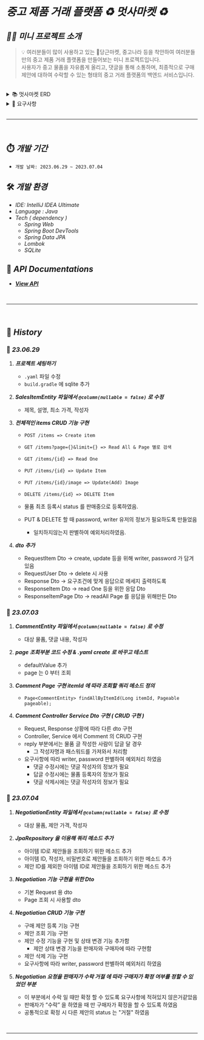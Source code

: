 # _중고 제품 거래 플랫폼 ♻️ 멋사마켓 ♻️_

## **_💁🏻‍ 미니 프로젝트 소개_**

> 💡 여러분들이 많이 사용하고 있는 🥕당근마켓, 중고나라 등을 착안하여 여러분들만의 중고 제품 거래 플랫폼을 만들어보는 미니 프로젝트입니다.  
> 사용자가 중고 물품을 자유롭게 올리고, 댓글을 통해 소통하며, 최종적으로 구매 제안에 대하여 수락할 수 있는 형태의 중고 거래 플랫폼의 백엔드 서비스입니다.

<br>
<details>
<summary>📚 멋사마켓 ERD</summary>
<div markdown="1">       

![erd1](https://github.com/likelion-backend-5th/MiniProject_Basic_KimDohun/assets/80811887/e2b00234-8bd2-43fa-a7b2-9f14219afb96)

</div>
</details>
<details>
<summary>📌 요구사항</summary>
<div markdown="1">       

<aside>
<h2>💡 DAY 1️⃣ 6/29 중고 물품 관리</h2>  

1. 누구든지 중고 거래를 목적으로 물품에 대한 정보를 등록할 수 있다.
    1. 이때 반드시 포함되어야 하는 내용은 **제목, 설명, 최소 가격, 작성자**이다.
    2. 또한 사용자가 물품을 등록할 때, 비밀번호 항목을 추가해서 등록한다.
    3. 최초로 물품이 등록될 때, 중고 물품의 상태는 **판매중** 상태가 된다.
2. 등록된 물품 정보는 누구든지 열람할 수 있다.
    1. 페이지 단위 조회가 가능하다.
    2. 전체 조회, 단일 조회 모두 가능하다.
3. 등록된 물품 정보는 수정이 가능하다.
    1. 이때, 물품이 등록될 때 추가한 비밀번호를 첨부해야 한다.
4. 등록된 물품 정보에 이미지를 첨부할 수 있다.
    1. 이때, 물품이 등록될 때 추가한 비밀번호를 첨부해야 한다.
    2. 이미지를 관리하는 방법은 자율이다.
5. 등록된 물품 정보는 삭제가 가능하다.
    1. 이때, 물품이 등록될 때 추가한 비밀번호를 첨부해야 한다.

</aside>

<aside>
<h2>💡 DAY 2️⃣ 7/3 중고 물품 댓글</h2>  

1. 등록된 물품에 대한 질문을 위하여 댓글을 등록할 수 있다.
    1. 이때 반드시 포함되어야 하는 내용은 **대상 물품, 댓글 내용, 작성자**이다.
    2. 또한 댓글을 등록할 때, 비밀번호 항목을 추가해서 등록한다.
2. 등록된 댓글은 누구든지 열람할 수 있다.
    1. 페이지 단위 조회가 가능하다.
3. 등록된 댓글은 수정이 가능하다.
    1. 이때, 댓글이 등록될 때 추가한 비밀번호를 첨부해야 한다.
4. 등록된 댓글은 삭제가 가능하다.
    1. 이때, 댓글이 등록될 때 추가한 비밀번호를 첨부해야 한다.
5. 댓글에는 초기에 비워져 있는 **답글** 항목이 존재한다.
    1. 만약 댓글이 등록된 대상 물품을 등록한 사람일 경우, 물품을 등록할 때 사용한 비밀번호를 첨부할 경우 답글 항목을 수정할 수 있다.
    2. 답글은 댓글에 포함된 공개 정보이다.

</aside>

<aside>
<h2>💡 DAY 3️⃣ 7/4 구매 제안</h2>  

1. 등록된 물품에 대하여 구매 제안을 등록할 수 있다.
    1. 이때 반드시 포함되어야 하는 내용은 **대상 물품, 제안 가격, 작성자**이다.
    2. 또한 구매 제안을 등록할 때, 비밀번호 항목을 추가해서 등록한다.
    3. 구매 제안이 등록될 때, 제안의 상태는 **제안** 상태가 된다.
2. 구매 제안은 대상 물품의 주인과 등록한 사용자만 조회할 수 있다.
    1. 대상 물품의 주인은, 대상 물품을 등록할 때 사용한 **작성자와 비밀번호**를 첨부해야 한다. 이때 물품에 등록된 모든 구매 제안이 확인 가능하다. 페이지 기능을 지원한다.
    2. 등록한 사용자는, 조회를 위해서 자신이 사용한 **작성자와 비밀번호**를 첨부해야 한다. 이때 자신이 등록한 구매 제안만 확인이 가능하다. 페이지 기능을 지원한다.
3. 등록된 제안은 수정이 가능하다.
    1. 이때, 제안이 등록될때 추가한 **작성자와 비밀번호**를 첨부해야 한다.
4. 등록된 제안은 삭제가 가능하다.
    1. 이때, 제안이 등록될때 추가한 **작성자와 비밀번호**를 첨부해야 한다.
5. 대상 물품의 주인은 구매 제안을 수락할 수 있다.
    1. 이를 위해서 제안의 대상 물품을 등록할 때 사용한 **작성자와 비밀번호**를 첨부해야 한다.
    2. 이때 구매 제안의 상태는 **수락**이 된다.
6. 대상 물품의 주인은 구매 제안을 거절할 수 있다.
    1. 이를 위해서 제안의 대상 물품을 등록할 때 사용한 **작성자와 비밀번호**를 첨부해야 한다.
    2. 이때 구매 제안의 상태는 **거절**이 ****된다.
7. 구매 제안을 등록한 사용자는, 자신이 등록한 제안이 수락 상태일 경우, 구매 확정을 할 수 있다.
    1. 이를 위해서 제안을 등록할 때 사용한 **작성자와 비밀번호**를 첨부해야 한다.
    2. 이때 구매 제안의 상태는 **확정** 상태가 된다.
    3. 구매 제안이 확정될 경우, 대상 물품의 상태는 **판매 완료**가 된다.
    4. 구매 제안이 확정될 경우, 확정되지 않은 다른 구매 제안의 상태는 모두 **거절**이 된다.

</aside>

</div>
</details>

<br>

---  
<br>

## ⏱️ _개발 기간_

- `개발 날짜: 2023.06.29 ~ 2023.07.04`

## 🛠️ _개발 환경_

- _IDE: IntelliJ IDEA Ultimate_
- _Language : Java_
- _Tech ( dependency )_
    - _Spring Web_
    - _Spring Boot DevTools_
    - _Spring Data JPA_
    - _Lombok_
    - _SQLite_

## 📮 _API Documentations_

- [_**View API**_](https://documenter.getpostman.com/view/28054685/2s93zE4LhF)

<br>

---  
<br>

## 🔄 _History_

### 📅 _23.06.29_


1. _**프로젝트 세팅하기**_
    - `.yaml` 파일 수정
    - `build.gradle` 에 sqlite 추가


2. **_SalesItemEntity 파일에서 `@column(nullable = false)` 로 수정_**
   - 제목, 설명, 최소 가격, 작성자


3. **_전체적인 items CRUD 기능 구현_**
    - `POST /items => Create item`
    - `GET /items?page={}&limit={} => Read All & Page 별로 검색`
    - `GET /items/{id} => Read One`
    - `PUT /items/{id} => Update Item`
    - `PUT /items/{id}/image => Update(Add) Image`
    - `DELETE /items/{id} => DELETE Item`

    - 물품 최초 등록시 status 를 판매중으로 등록하였음.
    - PUT & DELETE 할 때 password, writer 유저의 정보가 필요하도록 만들었음
        - 일치하지않는지 판별하여 예외처리하였음.


4. **_dto 추가_**
    - RequestItem Dto -> create, update 등을 위해 writer, password 가 담겨있음
    - RequestUser Dto -> delete 시 사용
    - Response Dto -> 요구조건에 맞게 응답으로 메세지 출력하도록
    - ResponseItem Dto -> read One 등을 위한 응답 Dto
    - ResponseItemPage Dto -> readAll Page 를 응답을 위해만든 Dto


### 📅 _**23.07.03**_


1. **_CommentEntity 파일에서 `@column(nullable = false)` 로 수정_**
    - 대상 물품, 댓글 내용, 작성자


2. **_page 조회부분 코드 수정 & .yaml create 로 바꾸고 테스트_**
    - defaultValue 추가
    - page 는 0 부터 조회


3. **_Comment Page 구현 itemId 에 따라 조회할 쿼리 메소드 정의_**
    - `Page<CommentEntity> findAllByItemId(Long itemId, Pageable pageable);`


4. **_Comment Controller Service Dto 구현 ( CRUD 구현 )_**
    - Request, Response 상황에 따라 다른 dto 구현
    - Controller, Service 에서 Comment 의 CRUD 구현
    - reply 부분에서는 물품 글 작성한 사람이 답글 달 경우
        - 그 작성자명과 패스워드를 가져와서 처리함
    - 요구사항에 따라 writer, password 판별하여 예외처리 하였음
        - 댓글 수정시에는 댓글 작성자의 정보가 필요
        - 답글 수정시에는 물품 등록자의 정보가 필요
        - 댓글 삭제시에는 댓글 작성자의 정보가 필요


### 📅 **_23.07.04_**

1. **_NegotiationEntity 파일에서 `@column(nullable = false)` 로 수정_**
    - 대상 물품, 제안 가격, 작성자


2. **_JpaRepository 을 이용해 쿼리 메소드 추가_**
    - 아이템 ID로 제안들을 조회하기 위한 메소드 추가
    - 아이템 ID, 작성자, 비밀번호로 제안들을 조회하기 위한 메소드 추가
    - 제안 ID를 제외한 아이템 ID로 제안들을 조회하기 위한 메소드 추가


3. _**Negotiation 기능 구현을 위한 Dto**_
    - 기본 Request 용 dto
    - Page 조회 시 사용할 dto


4. **_Negotiation CRUD 기능 구현_**
    - 구매 제안 등록 기능 구현
    - 제안 조회 기능 구현
    - 제안 수정 기능을 구현 및 상태 변경 기능 추가함
      - 제안 상태 변경 기능을 판매자와 구매자에 따라 구현함
    - 제안 삭제 기능 구현
    - 요구사항에 따라 writer, password 판별하여 예외처리 하였음


5. **_Negotiation 요청을 판매자가 수락 거절 에 따라 구매자가 확정 여부를 정할 수 있었던 부분_**
    - 이 부분에서 수락 일 때만 확정 할 수 있도록 요구사항에 적혀있지 않은거같았음
    - 판매자가 “수락” 을 하였을 때 만 구매자가 확정을 할 수 있도록 하였음
    - 공통적으로 확정 시 다른 제안의 status 는 "거절" 하였음

<br>

---  
<br>